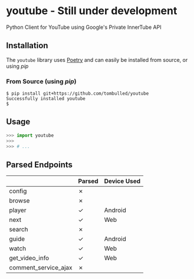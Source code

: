 # youtube - **Still under development**
Python Client for YouTube using Google's Private InnerTube API

## Installation
The `youtube` library uses [Poetry](https://github.com/python-poetry/poetry) and can easily be installed from source, or using *pip*

### From Source (using *pip*)
```console
$ pip install git+https://github.com/tombulled/youtube
Successfully installed youtube
$
```

## Usage
```python
>>> import youtube
>>>
>>> # ...
```

## Parsed Endpoints
|                                | Parsed  | Device Used |
| ------------------------------ | ------- | ----------- |
| config                         | &cross; |             |
| browse                         | &cross; |             |
| player                         | &check; | Android     |
| next                           | &check; | Web         |
| search                         | &cross; |             |
| guide                          | &check; | Android     |
| watch                          | &check; | Web         |
| get_video_info                 | &check; | Web         |
| comment_service_ajax           | &cross; |             |
